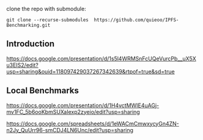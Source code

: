 clone the repo with submodule:
````
git clone --recurse-submodules  https://github.com/quieoo/IPFS-Benchmarking.git
````

## Introduction
https://docs.google.com/presentation/d/1s5l4WRMSnFcUQeVurcPb__uX5Xu3EIS2/edit?usp=sharing&ouid=118097429037267342639&rtpof=true&sd=true


## Local Benchmarks
https://docs.google.com/presentation/d/1H4vctMWIE4uAGj-mv1FC_5b6ooKbmSUXaIexp2zyeio/edit?usp=sharing

https://docs.google.com/spreadsheets/d/1eWACmCmwxycyGn4ZN-n2Jy_QuUrr96-smCDJ4LN6Unc/edit?usp=sharing
